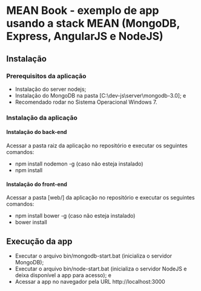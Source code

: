 # MEAN Book - exemplo de app usando a stack MEAN (MongoDB, Express, AngularJS e NodeJS)
## Instalação
### Prerequisitos da aplicação
- Instalação do server nodejs;
- Instalação do MongoDB na pasta [C:\dev-js\server\mongodb-3.0]; e
- Recomendado rodar no Sistema Operacional Windows 7.

### Instalação da aplicação
#### Instalação do back-end
Acessar a pasta raiz da aplicação no repositório e executar os seguintes comandos:
- npm install nodemon -g (caso não esteja instalado)
- npm install

#### Instalação do front-end
Acessar a pasta [web/] da aplicação no repositório e executar os seguintes comandos:
- npm install bower -g (caso não esteja instalado)
- bower install

## Execução da app
- Executar o arquivo bin/mongodb-start.bat (inicializa o servidor MongoDB);
- Executar o arquivo bin/node-start.bat (inicializa o servidor NodeJS e deixa disponível a app para acesso); e
- Acessar a app no navegador pela URL http://localhost:3000
